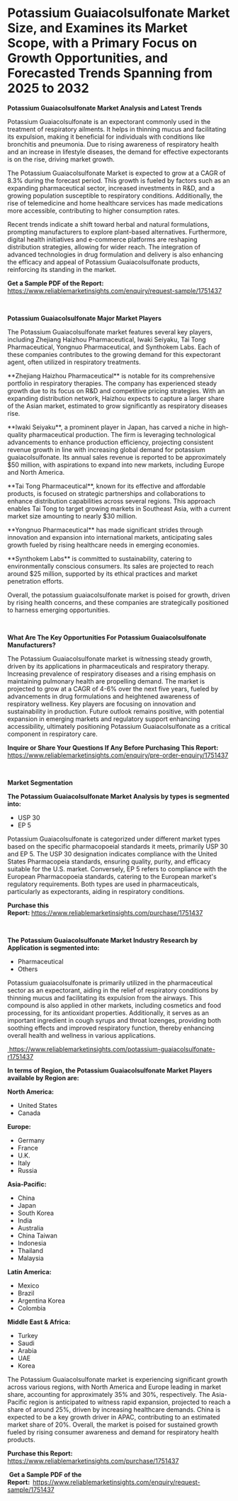 <p><h1>Potassium Guaiacolsulfonate Market Size, and Examines its Market Scope, with a Primary Focus on Growth Opportunities, and Forecasted Trends Spanning from 2025 to 2032</h1></p><p><strong>Potassium Guaiacolsulfonate Market Analysis and Latest Trends</strong></p>
<p><p>Potassium Guaiacolsulfonate is an expectorant commonly used in the treatment of respiratory ailments. It helps in thinning mucus and facilitating its expulsion, making it beneficial for individuals with conditions like bronchitis and pneumonia. Due to rising awareness of respiratory health and an increase in lifestyle diseases, the demand for effective expectorants is on the rise, driving market growth.</p><p>The Potassium Guaiacolsulfonate Market is expected to grow at a CAGR of 8.3% during the forecast period. This growth is fueled by factors such as an expanding pharmaceutical sector, increased investments in R&D, and a growing population susceptible to respiratory conditions. Additionally, the rise of telemedicine and home healthcare services has made medications more accessible, contributing to higher consumption rates.</p><p>Recent trends indicate a shift toward herbal and natural formulations, prompting manufacturers to explore plant-based alternatives. Furthermore, digital health initiatives and e-commerce platforms are reshaping distribution strategies, allowing for wider reach. The integration of advanced technologies in drug formulation and delivery is also enhancing the efficacy and appeal of Potassium Guaiacolsulfonate products, reinforcing its standing in the market.</p></p>
<p><strong>Get a Sample PDF of the Report:&nbsp;</strong> <a href="https://www.reliablemarketinsights.com/enquiry/request-sample/1751437?utm_campaign=2606&utm_medium=2&utm_source=Github&utm_content=ia&utm_term=19042025&utm_id=potassium-guaiacolsulfonate">https://www.reliablemarketinsights.com/enquiry/request-sample/1751437</a></p>
<p>&nbsp;</p>
<p><strong>Potassium Guaiacolsulfonate Major Market Players</strong></p>
<p><p>The Potassium Guaiacolsulfonate market features several key players, including Zhejiang Haizhou Pharmaceutical, Iwaki Seiyaku, Tai Tong Pharmaceutical, Yongnuo Pharmaceutical, and Synthokem Labs. Each of these companies contributes to the growing demand for this expectorant agent, often utilized in respiratory treatments.</p><p>**Zhejiang Haizhou Pharmaceutical** is notable for its comprehensive portfolio in respiratory therapies. The company has experienced steady growth due to its focus on R&D and competitive pricing strategies. With an expanding distribution network, Haizhou expects to capture a larger share of the Asian market, estimated to grow significantly as respiratory diseases rise.</p><p>**Iwaki Seiyaku**, a prominent player in Japan, has carved a niche in high-quality pharmaceutical production. The firm is leveraging technological advancements to enhance production efficiency, projecting consistent revenue growth in line with increasing global demand for potassium guaiacolsulfonate. Its annual sales revenue is reported to be approximately $50 million, with aspirations to expand into new markets, including Europe and North America.</p><p>**Tai Tong Pharmaceutical**, known for its effective and affordable products, is focused on strategic partnerships and collaborations to enhance distribution capabilities across several regions. This approach enables Tai Tong to target growing markets in Southeast Asia, with a current market size amounting to nearly $30 million.</p><p>**Yongnuo Pharmaceutical** has made significant strides through innovation and expansion into international markets, anticipating sales growth fueled by rising healthcare needs in emerging economies.</p><p>**Synthokem Labs** is committed to sustainability, catering to environmentally conscious consumers. Its sales are projected to reach around $25 million, supported by its ethical practices and market penetration efforts.</p><p>Overall, the potassium guaiacolsulfonate market is poised for growth, driven by rising health concerns, and these companies are strategically positioned to harness emerging opportunities.</p></p>
<p>&nbsp;</p>
<p><strong>What Are The Key Opportunities For Potassium Guaiacolsulfonate Manufacturers?</strong></p>
<p><p>The Potassium Guaiacolsulfonate market is witnessing steady growth, driven by its applications in pharmaceuticals and respiratory therapy. Increasing prevalence of respiratory diseases and a rising emphasis on maintaining pulmonary health are propelling demand. The market is projected to grow at a CAGR of 4-6% over the next five years, fueled by advancements in drug formulations and heightened awareness of respiratory wellness. Key players are focusing on innovation and sustainability in production. Future outlook remains positive, with potential expansion in emerging markets and regulatory support enhancing accessibility, ultimately positioning Potassium Guaiacolsulfonate as a critical component in respiratory care.</p></p>
<p><strong>Inquire or Share Your Questions If Any Before Purchasing This Report:</strong> <a href="https://www.reliablemarketinsights.com/enquiry/pre-order-enquiry/1751437?utm_campaign=2606&utm_medium=2&utm_source=Github&utm_content=ia&utm_term=19042025&utm_id=potassium-guaiacolsulfonate">https://www.reliablemarketinsights.com/enquiry/pre-order-enquiry/1751437</a></p>
<p>&nbsp;</p>
<p><strong>Market Segmentation</strong></p>
<p><strong>The Potassium Guaiacolsulfonate Market Analysis by types is segmented into:</strong></p>
<p><ul><li>USP 30</li><li>EP 5</li></ul></p>
<p><p>Potassium Guaiacolsulfonate is categorized under different market types based on the specific pharmacopoeial standards it meets, primarily USP 30 and EP 5. The USP 30 designation indicates compliance with the United States Pharmacopeia standards, ensuring quality, purity, and efficacy suitable for the U.S. market. Conversely, EP 5 refers to compliance with the European Pharmacopoeia standards, catering to the European market's regulatory requirements. Both types are used in pharmaceuticals, particularly as expectorants, aiding in respiratory conditions.</p></p>
<p><strong>Purchase this Report:&nbsp;</strong><a href="https://www.reliablemarketinsights.com/purchase/1751437?utm_campaign=2606&utm_medium=2&utm_source=Github&utm_content=ia&utm_term=19042025&utm_id=potassium-guaiacolsulfonate">https://www.reliablemarketinsights.com/purchase/1751437</a></p>
<p>&nbsp;</p>
<p><strong>The Potassium Guaiacolsulfonate Market Industry Research by Application is segmented into:</strong></p>
<p><ul><li>Pharmaceutical</li><li>Others</li></ul></p>
<p><p>Potassium guaiacolsulfonate is primarily utilized in the pharmaceutical sector as an expectorant, aiding in the relief of respiratory conditions by thinning mucus and facilitating its expulsion from the airways. This compound is also applied in other markets, including cosmetics and food processing, for its antioxidant properties. Additionally, it serves as an important ingredient in cough syrups and throat lozenges, providing both soothing effects and improved respiratory function, thereby enhancing overall health and wellness in various applications.</p></p>
<p><a href="https://www.reliablemarketinsights.com/potassium-guaiacolsulfonate-r1751437?utm_campaign=2606&utm_medium=2&utm_source=Github&utm_content=ia&utm_term=19042025&utm_id=potassium-guaiacolsulfonate">&nbsp;https://www.reliablemarketinsights.com/potassium-guaiacolsulfonate-r1751437</a></p>
<p><strong>In terms of Region, the Potassium Guaiacolsulfonate Market Players available by Region are:</strong></p>
<p>
    <p> <strong> North America: </strong>
        <ul>
            <li>United States</li>
            <li>Canada</li>
        </ul>
        </p> 
    <p> <strong> Europe: </strong>
        <ul>
            <li>Germany</li>
            <li>France</li>
            <li>U.K.</li>
            <li>Italy</li>
            <li>Russia</li>
        </ul>
        </p> 
    <p> <strong> Asia-Pacific: </strong>
        <ul>
            <li>China</li>
            <li>Japan</li>
            <li>South Korea</li>
            <li>India</li>
            <li>Australia</li>
            <li>China Taiwan</li>
            <li>Indonesia</li>
            <li>Thailand</li>
            <li>Malaysia</li>
        </ul>
        </p> 
    <p> <strong> Latin America: </strong>
        <ul>
            <li>Mexico</li>
            <li>Brazil</li>
            <li>Argentina Korea</li>
            <li>Colombia</li>
        </ul>
        </p> 
    <p> <strong> Middle East & Africa: </strong>
        <ul>
            <li>Turkey</li>
            <li>Saudi</li>
            <li>Arabia</li>
            <li>UAE</li>
            <li>Korea</li>
        </ul>
    </p>
    </p>
<p><p>The Potassium Guaiacolsulfonate market is experiencing significant growth across various regions, with North America and Europe leading in market share, accounting for approximately 35% and 30%, respectively. The Asia-Pacific region is anticipated to witness rapid expansion, projected to reach a share of around 25%, driven by increasing healthcare demands. China is expected to be a key growth driver in APAC, contributing to an estimated market share of 20%. Overall, the market is poised for sustained growth fueled by rising consumer awareness and demand for respiratory health products.</p></p>
<p><strong>Purchase this Report: </strong><a href="https://www.reliablemarketinsights.com/purchase/1751437?utm_campaign=2606&utm_medium=2&utm_source=Github&utm_content=ia&utm_term=19042025&utm_id=potassium-guaiacolsulfonate">https://www.reliablemarketinsights.com/purchase/1751437</a></p>
<p>&nbsp;<strong>Get a Sample PDF of the Report:&nbsp;&nbsp;</strong><a href="https://www.reliablemarketinsights.com/enquiry/request-sample/1751437?utm_campaign=2606&utm_medium=2&utm_source=Github&utm_content=ia&utm_term=19042025&utm_id=potassium-guaiacolsulfonate">https://www.reliablemarketinsights.com/enquiry/request-sample/1751437</a></p>
<p><strong></strong></p>
<p><p></p><p></p><p></p></p>